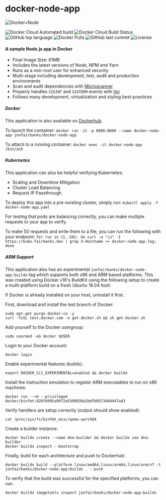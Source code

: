 # docker-node-app

![Docker+Node](https://raw.githubusercontent.com/jonfairbanks/docker-node-app/master/logo.jpg)

![Docker Cloud Automated build](https://img.shields.io/docker/cloud/automated/jonfairbanks/docker-node-app.svg)
![Docker Cloud Build Status](https://img.shields.io/docker/cloud/build/jonfairbanks/docker-node-app.svg)
![GitHub top language](https://img.shields.io/github/languages/top/jonfairbanks/docker-node-app.svg)
![Docker Pulls](https://img.shields.io/docker/pulls/jonfairbanks/docker-node-app.svg)
![GitHub last commit](https://img.shields.io/github/last-commit/jonfairbanks/docker-node-app.svg)
![License](https://img.shields.io/github/license/jonfairbanks/docker-node-app.svg?style=flat)

#### A sample Node.js app in Docker

- Final Image Size: 61MB
- Includes the latest versions of Node, NPM and Yarn
- Runs as a non-root user for enhanced security
- Multi-stage including development, test, audit and production environments
- Scan and audit dependencies with [Microscanner](https://www.aquasec.com/news/microscanner-new-free-image-vulnerability-scanner-for-developers/)
- Properly handles `SIGINT` and `SIGTERM` events with [tini](https://github.com/krallin/tini)
- Follows many development, virtualization and styling best-practices

##### Docker

This application is also available on [Dockerhub](https://hub.docker.com/r/jonfairbanks/docker-node-app).

To launch the container: 
`docker run -it -p 8080:8080 --name docker-node-app jonfairbanks/docker-node-app`

To attach to a running container:
`docker exec -it docker-node-app /bin/ash`

##### Kubernetes

This application can also be helpful verifying Kubernetes:
- Scaling and Downtime Mitigation
- Cluster Load Balancing
- Request IP Passthrough

To deploy this app into a pre-existing cluster, simply run:
`kubectl apply -f docker-node-app.yaml`

For testing that pods are balancing correctly, you can make multiple requests to your app to verify.

To make 50 requests and write them to a file, you can run the following with your endpoint:
`for run in {1..50}; do curl -w "\n" -I https://kube.fairbanks.dev | grep X-Hostname >> docker-node-app.log; done`

##### ARM Support

This application also has an experimental `jonfairbanks/docker-node-app:buildx` tag which supports both x86 and ARM based platforms. This was created using Docker v19's BuildKit using the following setup to create a multi-platform build on a fresh Ubuntu 18.04 host:

If Docker is already installed on your host, uninstall it first.

First, download and install the test branch of Docker:
```
sudo apt-get purge docker-ce -y
curl -fsSL test.docker.com -o get-docker.sh && sh get-docker.sh
```

Add yourself to the Docker usergroup:
```
sudo usermod -aG docker $USER
```

Login to your Docker account:
```
docker login
```

Enable experimental features (buildx):
```
export DOCKER_CLI_EXPERIMENTAL=enabled && docker buildx
```

Install the instruction emulation to register ARM executables to run on x86 machines:
```
docker run --rm --privileged docker/binfmt:820fdd95a9972a5308930a2bdfb8573dd4447ad3
```

Verify handlers are setup correctly (output should show enabled):
```
cat /proc/sys/fs/binfmt_misc/qemu-aarch64
```

Create a builder instance:
```
docker buildx create --name dna-builder && docker buildx use dna-builder
docker buildx inspect --bootstrap
```

Finally, build for each architecture and push to Dockerhub:
```
docker buildx build --platform linux/amd64,linux/arm64,linux/arm/v7 -t jonfairbanks/docker-node-app:buildx . --push
```

To verify that the build was successful for the specified platforms, you can run:
```
docker buildx imagetools inspect jonfairbanks/docker-node-app:buildx
```